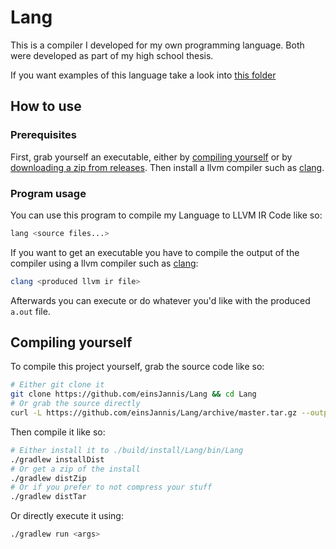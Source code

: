 # Lang

This is a compiler I developed for my own programming language.
Both were developed as part of my high school thesis.

If you want examples of this language take a look into [this folder](example)

## How to use

### Prerequisites

First, grab yourself an executable, either by [compiling yourself] or by [downloading a zip from releases].
Then install a llvm compiler such as [clang].

### Program usage

You can use this program to compile my Language to LLVM IR Code like so:

```bash
lang <source files...>
```

If you want to get an executable you have to compile the output of the compiler using a llvm compiler such as [clang]:

```bash
clang <produced llvm ir file>
```

Afterwards you can execute or do whatever you'd like with the produced `a.out` file.

## Compiling yourself

To compile this project yourself, grab the source code like so:

```bash
# Either git clone it
git clone https://github.com/einsJannis/Lang && cd Lang
# Or grab the source directly
curl -L https://github.com/einsJannis/Lang/archive/master.tar.gz --output - | tar xzf - && cd Lang-master
```

Then compile it like so:
```bash
# Either install it to ./build/install/Lang/bin/Lang
./gradlew installDist
# Or get a zip of the install
./gradlew distZip
# Or if you prefer to not compress your stuff
./gradlew distTar
```

Or directly execute it using:
```bash
./gradlew run <args>
```

[compiling yourself]: #compiling-yourself
[clang]: https://clang.llvm.org/
[downloading a zip from releases]: https://github.com/einsJannis/Lang/releases/latest
